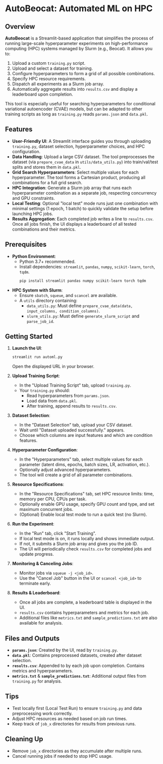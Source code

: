 # AutoBeocat: Automated ML on HPC

## Overview

**AutoBeocat** is a Streamlit-based application that simplifies the process of running large-scale hyperparameter experiments on high-performance computing (HPC) systems managed by Slurm (e.g., Beocat). It allows you to:

1. Upload a custom `training.py` script.
2. Upload and select a dataset for training.
3. Configure hyperparameters to form a grid of all possible combinations.
4. Specify HPC resource requirements.
5. Dispatch all experiments as a Slurm job array.
6. Automatically aggregate results into `results.csv` and display a leaderboard upon completion.

This tool is especially useful for searching hyperparameters for conditional variational autoencoder (CVAE) models, but can be adapted to other training scripts as long as `training.py` reads `params.json` and `data.pkl`.

## Features

- **User-Friendly UI**: A Streamlit interface guides you through uploading `training.py`, dataset selection, hyperparameter choices, and HPC configuration.
- **Data Handling**: Upload a large CSV dataset. The tool preprocesses the dataset (via `prepare_cvae_data` in `utils/data_utils.py`) into train/val/test splits and stores them in `data.pkl`.
- **Grid Search Hyperparameters**: Select multiple values for each hyperparameter. The tool forms a Cartesian product, producing all combinations for a full grid search.
- **HPC Integration**: Generate a Slurm job array that runs each hyperparameter combination as a separate job, respecting concurrency and GPU constraints.
- **Local Testing**: Optional "local test" mode runs just one combination with minimal settings (1 epoch, 1 batch) to quickly validate the setup before launching HPC jobs.
- **Results Aggregation**: Each completed job writes a line to `results.csv`. Once all jobs finish, the UI displays a leaderboard of all tested combinations and their metrics.

## Prerequisites

- **Python Environment**:
  - Python 3.7+ recommended.
  - Install dependencies: `streamlit`, `pandas`, `numpy`, `scikit-learn`, `torch`, `tqdm`.
    ```bash
    pip install streamlit pandas numpy scikit-learn torch tqdm
    ```
- **HPC System with Slurm**:
  - Ensure `sbatch`, `squeue`, and `scancel` are available.
  - A `utils` directory containing:
    - `data_utils.py`: Must define `prepare_cvae_data(data, input_columns, condition_columns)`.
    - `slurm_utils.py`: Must define `generate_slurm_script` and `parse_job_id`.

## Getting Started

1. **Launch the UI**:
   ```bash
   streamlit run automl.py
   ```
   Open the displayed URL in your browser.

2. **Upload Training Script**:
   - In the "Upload Training Script" tab, upload `training.py`.
   - Your `training.py` should:
     - Read hyperparameters from `params.json`.
     - Load data from `data.pkl`.
     - After training, append results to `results.csv`.

3. **Dataset Selection**:
   - In the "Dataset Selection" tab, upload your CSV dataset.
   - Wait until "Dataset uploaded successfully." appears.
   - Choose which columns are input features and which are condition features.

4. **Hyperparameter Configuration**:
   - In the "Hyperparameters" tab, select multiple values for each parameter (latent dims, epochs, batch sizes, LR, activation, etc.).
   - Optionally adjust advanced hyperparameters.
   - The tool will create a grid of all parameter combinations.

5. **Resource Specifications**:
   - In the "Resource Specifications" tab, set HPC resource limits: time, memory per CPU, CPUs per task.
   - Optionally enable GPU usage, specify GPU count and type, and set maximum concurrent jobs.
   - (Optional) Enable local test mode to run a quick test (no Slurm).

6. **Run the Experiment**:
   - In the "Run" tab, click "Start Training".
   - If local test mode is on, it runs locally and shows immediate output.
   - If not, it submits a Slurm job array and gives you the job ID.
   - The UI will periodically check `results.csv` for completed jobs and update progress.

7. **Monitoring & Canceling Jobs**:
   - Monitor jobs via `squeue -j <job_id>`.
   - Use the "Cancel Job" button in the UI or `scancel <job_id>` to terminate early.

8. **Results & Leaderboard**:
   - Once all jobs are complete, a leaderboard table is displayed in the UI.
   - `results.csv` contains hyperparameters and metrics for each job.
   - Additional files like `metrics.txt` and `sample_predictions.txt` are also available for analysis.

## Files and Outputs

- **`params.json`**: Created by the UI, read by `training.py`.
- **`data.pkl`**: Contains preprocessed datasets, created after dataset selection.
- **`results.csv`**: Appended to by each job upon completion. Contains metrics and hyperparameters.
- **`metrics.txt`** & **`sample_predictions.txt`**: Additional output files from `training.py` for analysis.

## Tips

- Test locally first (Local Test Run) to ensure `training.py` and data preprocessing work correctly.
- Adjust HPC resources as needed based on job run times.
- Keep track of `job_x` directories for results from previous runs.

## Cleaning Up

- Remove `job_x` directories as they accumulate after multiple runs.
- Cancel running jobs if needed to stop HPC usage.
